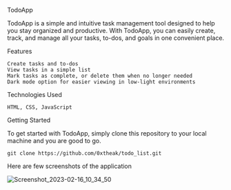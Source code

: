 TodoApp

TodoApp is a simple and intuitive task management tool designed to help you stay organized and productive. With TodoApp, you can easily create, track, and manage all your tasks, to-dos, and goals in one convenient place.

Features

    Create tasks and to-dos
    View tasks in a simple list 
    Mark tasks as complete, or delete them when no longer needed
    Dark mode option for easier viewing in low-light environments

Technologies Used

    HTML, CSS, JavaScript

Getting Started

To get started with TodoApp, simply clone this repository to your local machine and you are good to go.

    git clone https://github.com/0xtheak/todo_list.git

Here are few screenshots of the application

![Screenshot_2023-02-16_10_34_50](https://user-images.githubusercontent.com/76566840/219273501-728c1402-0399-4d3b-bbf8-bc2ea8787ac2.png)

